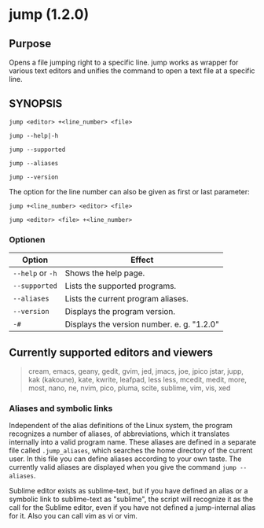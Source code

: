 
# jump (1.2.0)

## Purpose

Opens a file jumping right to a specific line. jump works as wrapper for various text editors and unifies the command to open a text file at a specific line.

## SYNOPSIS 
`jump <editor> +<line_number> <file>`

`jump --help|-h`

`jump --supported`

`jump --aliases`

`jump --version`

The option for the line number can also be given as first or last parameter:

`jump +<line_number> <editor> <file>`

`jump <editor> <file> +<line_number>`

### Optionen

| Option           | Effect                                     |
| ---------------- | ------------------------------------------ |
| `--help` or `-h` | Shows the help page.                       |
| `--supported`    | Lists the supported programs.              |
| `--aliases`      | Lists the current program aliases.         |
| `--version`      | Displays the program version.              |
| `-#`             | Displays the version number. e. g. "1.2.0" |

## Currently supported editors and viewers

> cream, emacs, geany, gedit, gvim, jed, jmacs, joe, jpico
jstar, jupp, kak (kakoune), kate, kwrite, leafpad, less
less, mcedit, medit, more, most, nano, ne, nvim, pico, pluma,
scite, sublime, vim, vis, xed

### Aliases and symbolic links

Independent of the alias definitions of the Linux system, the program recognizes a number of aliases, of abbreviations, which it translates internally into a valid program name. These aliases are defined in a separate file called `.jump_aliases`, which searches the home directory of the current user. In this file you can define aliases according to your own taste. The currently valid aliases are displayed when you give the command `jump --aliases`. 

Sublime editor exists as sublime-text, but if you have defined an alias or a symbolic link to sublime-text as "sublime", the script will recognize it as the call for the Sublime editor, even if you have not defined a jump-internal alias for it. Also you can call vim as vi or vim. 

